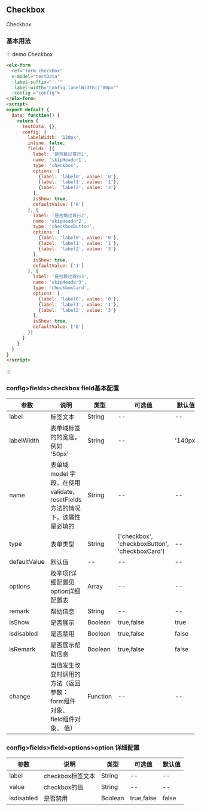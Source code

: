 ## Checkbox

Checkbox

### 基本用法


::: demo Checkbox
```html
<elx-form
  ref="form-checkbox"
  v-model="testData"
  :label-suffix="':'"
  :label-width="config.labelWidth||'80px'"
  :config ="config">
</elx-form>
<script>
export default {
  data: function() {
    return {
      testData: {},
      config: {
        labelWidth: '120px',
        inline: false,
        fields: [{
          label: '是否跳过首行1',
          name: 'skipHeader1',
          type: 'checkbox',
          options: [
            {label: 'label0', value: '0'},
            {label: 'label1', value: '1'},
            {label: 'label2', value: '3'}
          ],
          isShow: true,
          defaultValue: ['0']
        }, {
          label: '是否跳过首行2',
          name: 'skipHeader2',
          type: 'checkboxButton',
          options: [
            {label: 'label0', value: '0'},
            {label: 'label1', value: '1'},
            {label: 'label2', value: '3'}
          ],
          isShow: true,
          defaultValue: ['1']
        }, {
          label: '是否跳过首行3',
          name: 'skipHeader3',
          type: 'checkboxCard',
          options: [
            {label: 'label0', value: '0'},
            {label: 'label1', value: '1'},
            {label: 'label2', value: '3'}
          ],
          isShow: true,
          defaultValue: ['0']
        }]
      }
    }
  }
}
</script>

```
:::

### config>fields>checkbox field基本配置
| 参数      | 说明          | 类型      | 可选值                           | 默认值  |
|---------- |-------------- |---------- |--------------------------------  |-------- |
| label | 标签文本 | String | -- | -- |
| labelWidth | 表单域标签的的宽度，例如 '50px' | String | -- | '140px' |
| name | 表单域 model 字段，在使用 validate、resetFields 方法的情况下，该属性是必填的 | String | -- | -- |
| type | 表单类型 | String | ['checkbox', 'checkboxButton', 'checkboxCard'] | -- |
| defaultValue | 默认值 | -- | -- | -- |
| options | 枚举项(详细配置见option详细配置表 | Array | -- | -- |
| remark | 帮助信息 | String | -- | -- |
| isShow | 是否展示 | Boolean | true,false | true |
| isdisabled | 是否禁用 | Boolean | true,false | false |
| isRemark | 是否展示帮助信息 | Boolean | true,false | false |
| change | 当值发生改变时调用的方法（返回参数：form组件对象、 field组件对象、 值） | Function | -- | -- |

###  config>fields>field>options>option 详细配置
| 参数      | 说明          | 类型      | 可选值                           | 默认值  |
|---------- |-------------- |---------- |--------------------------------  |-------- |
| label | checkbox标签文本 | String | -- | -- |
| value | checkbox的值 | String | -- | -- |
| isdisabled | 是否禁用 | Boolean | true,false | false |
